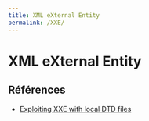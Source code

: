 ```yaml
---
title: XML eXternal Entity
permalink: /XXE/
---
```


# XML eXternal Entity

## Références
- [Exploiting XXE with local DTD files](https://mohemiv.com/all/exploiting-xxe-with-local-dtd-files/)

